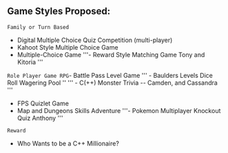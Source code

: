 ## Game Styles Proposed: 

``` Family or Turn Based ```

- Digital Multiple Choice Quiz Competition (multi-player)
- Kahoot Style Multiple Choice Game
- Multiple-Choice Game
'''- Reward Style Matching Game Tony and Kitoria '''

``` Role Player Game RPG ```- Battle Pass Level Game
''' - Baulders Levels Dice Roll Wagering Pool '' 
''' - C(++) Monster Trivia -- Camden, and Cassandra '''
- FPS Quizlet Game
- Map and Dungeons Skills Adventure
'''- Pokemon Multiplayer Knockout Quiz Anthony '''

``` Reward ```
- Who Wants to be a C++ Millionaire?

